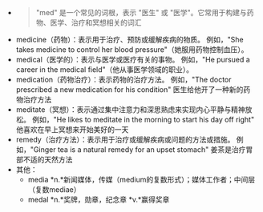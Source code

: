 - >"med" 是一个常见的词根，表示 "医生" 或 "医学"。它常用于构建与药物、医学、治疗和冥想相关的词汇
- medicine（药物）：表示用于治疗、预防或缓解疾病的物质。
  例如，"She takes medicine to control her blood pressure"（她服用药物控制血压）。
- medical（医学的）：表示与医学或医疗有关的事物。
  例如，"He pursued a career in the medical field"（他从事医学领域的职业）。
- medication（药物治疗）：表示药物的治疗方法。
  例如，"The doctor prescribed a new medication for his condition"
  医生给他开了一种新的药物治疗方法
- meditate（冥想）：表示通过集中注意力和深思熟虑来实现内心平静与精神放松。
  例如，"He likes to meditate in the morning to start his day off right"
  他喜欢在早上冥想来开始美好的一天
- remedy（治疗方法）：表示用于治疗或缓解疾病或问题的方法或措施。
  例如，"Ginger tea is a natural remedy for an upset stomach"
  姜茶是治疗胃部不适的天然方法
- 其他：
	- media *n.*新闻媒体，传媒（medium的复数形式）；媒体工作者；中间层（复数mediae）
	- medal *n.*奖牌，勋章，纪念章 *v.*赢得奖章
